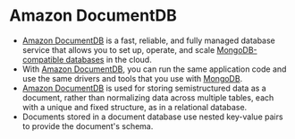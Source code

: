 # Amazon DocumentDB
- [Amazon DocumentDB](https://aws.amazon.com/documentdb/) is a fast, reliable, and fully managed database service that allows you to set up, operate, and scale [MongoDB-compatible databases](../../3_DatabaseServices/NoSQL-Databases/DocumentDB/MongoDB/Readme.md) in the cloud. 
- With [Amazon DocumentDB](), you can run the same application code and use the same drivers and tools that you use with [MongoDB](../../3_DatabaseServices/NoSQL-Databases/DocumentDB/MongoDB/Readme.md).
- [Amazon DocumentDB]() is used for storing semistructured data as a document, rather than normalizing data across multiple tables, each with a unique and fixed structure, as in a relational database. 
- Documents stored in a document database use nested key-value pairs to provide the document's schema.